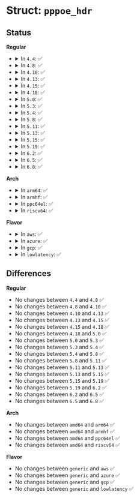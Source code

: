 # Struct: <code>pppoe_hdr</code>

## Status
<b>Regular</b>
<ul>
<li>
<details>
<summary>In <code>4.4</code>: ✅</summary>

```c
struct pppoe_hdr {
    __u8 type;
    __u8 ver;
    __u8 code;
    __be16 sid;
    __be16 length;
    struct pppoe_tag tag[0];
};
```
</details>
</li>
<li>
<details>
<summary>In <code>4.8</code>: ✅</summary>

```c
struct pppoe_hdr {
    __u8 type;
    __u8 ver;
    __u8 code;
    __be16 sid;
    __be16 length;
    struct pppoe_tag tag[0];
};
```
</details>
</li>
<li>
<details>
<summary>In <code>4.10</code>: ✅</summary>

```c
struct pppoe_hdr {
    __u8 type;
    __u8 ver;
    __u8 code;
    __be16 sid;
    __be16 length;
    struct pppoe_tag tag[0];
};
```
</details>
</li>
<li>
<details>
<summary>In <code>4.13</code>: ✅</summary>

```c
struct pppoe_hdr {
    __u8 type;
    __u8 ver;
    __u8 code;
    __be16 sid;
    __be16 length;
    struct pppoe_tag tag[0];
};
```
</details>
</li>
<li>
<details>
<summary>In <code>4.15</code>: ✅</summary>

```c
struct pppoe_hdr {
    __u8 type;
    __u8 ver;
    __u8 code;
    __be16 sid;
    __be16 length;
    struct pppoe_tag tag[0];
};
```
</details>
</li>
<li>
<details>
<summary>In <code>4.18</code>: ✅</summary>

```c
struct pppoe_hdr {
    __u8 type;
    __u8 ver;
    __u8 code;
    __be16 sid;
    __be16 length;
    struct pppoe_tag tag[0];
};
```
</details>
</li>
<li>
<details>
<summary>In <code>5.0</code>: ✅</summary>

```c
struct pppoe_hdr {
    __u8 type;
    __u8 ver;
    __u8 code;
    __be16 sid;
    __be16 length;
    struct pppoe_tag tag[0];
};
```
</details>
</li>
<li>
<details>
<summary>In <code>5.3</code>: ✅</summary>

```c
struct pppoe_hdr {
    __u8 type;
    __u8 ver;
    __u8 code;
    __be16 sid;
    __be16 length;
    struct pppoe_tag tag[0];
};
```
</details>
</li>
<li>
<details>
<summary>In <code>5.4</code>: ✅</summary>

```c
struct pppoe_hdr {
    __u8 type;
    __u8 ver;
    __u8 code;
    __be16 sid;
    __be16 length;
    struct pppoe_tag tag[0];
};
```
</details>
</li>
<li>
<details>
<summary>In <code>5.8</code>: ✅</summary>

```c
struct pppoe_hdr {
    __u8 type;
    __u8 ver;
    __u8 code;
    __be16 sid;
    __be16 length;
    struct pppoe_tag tag[0];
};
```
</details>
</li>
<li>
<details>
<summary>In <code>5.11</code>: ✅</summary>

```c
struct pppoe_hdr {
    __u8 type;
    __u8 ver;
    __u8 code;
    __be16 sid;
    __be16 length;
    struct pppoe_tag tag[0];
};
```
</details>
</li>
<li>
<details>
<summary>In <code>5.13</code>: ✅</summary>

```c
struct pppoe_hdr {
    __u8 type;
    __u8 ver;
    __u8 code;
    __be16 sid;
    __be16 length;
    struct pppoe_tag tag[0];
};
```
</details>
</li>
<li>
<details>
<summary>In <code>5.15</code>: ✅</summary>

```c
struct pppoe_hdr {
    __u8 type;
    __u8 ver;
    __u8 code;
    __be16 sid;
    __be16 length;
    struct pppoe_tag tag[0];
};
```
</details>
</li>
<li>
<details>
<summary>In <code>5.19</code>: ✅</summary>

```c
struct pppoe_hdr {
    __u8 type;
    __u8 ver;
    __u8 code;
    __be16 sid;
    __be16 length;
    struct pppoe_tag tag[0];
};
```
</details>
</li>
<li>
<details>
<summary>In <code>6.2</code>: ✅</summary>

```c
struct pppoe_hdr {
    __u8 type;
    __u8 ver;
    __u8 code;
    __be16 sid;
    __be16 length;
    struct pppoe_tag tag[0];
};
```
</details>
</li>
<li>
<details>
<summary>In <code>6.5</code>: ✅</summary>

```c
struct pppoe_hdr {
    __u8 type;
    __u8 ver;
    __u8 code;
    __be16 sid;
    __be16 length;
    struct pppoe_tag tag[0];
};
```
</details>
</li>
<li>
<details>
<summary>In <code>6.8</code>: ✅</summary>

```c
struct pppoe_hdr {
    __u8 type;
    __u8 ver;
    __u8 code;
    __be16 sid;
    __be16 length;
    struct pppoe_tag tag[0];
};
```
</details>
</li>
</ul>
<b>Arch</b>
<ul>
<li>
<details>
<summary>In <code>arm64</code>: ✅</summary>

```c
struct pppoe_hdr {
    __u8 type;
    __u8 ver;
    __u8 code;
    __be16 sid;
    __be16 length;
    struct pppoe_tag tag[0];
};
```
</details>
</li>
<li>
<details>
<summary>In <code>armhf</code>: ✅</summary>

```c
struct pppoe_hdr {
    __u8 type;
    __u8 ver;
    __u8 code;
    __be16 sid;
    __be16 length;
    struct pppoe_tag tag[0];
};
```
</details>
</li>
<li>
<details>
<summary>In <code>ppc64el</code>: ✅</summary>

```c
struct pppoe_hdr {
    __u8 type;
    __u8 ver;
    __u8 code;
    __be16 sid;
    __be16 length;
    struct pppoe_tag tag[0];
};
```
</details>
</li>
<li>
<details>
<summary>In <code>riscv64</code>: ✅</summary>

```c
struct pppoe_hdr {
    __u8 type;
    __u8 ver;
    __u8 code;
    __be16 sid;
    __be16 length;
    struct pppoe_tag tag[0];
};
```
</details>
</li>
</ul>
<b>Flavor</b>
<ul>
<li>
<details>
<summary>In <code>aws</code>: ✅</summary>

```c
struct pppoe_hdr {
    __u8 type;
    __u8 ver;
    __u8 code;
    __be16 sid;
    __be16 length;
    struct pppoe_tag tag[0];
};
```
</details>
</li>
<li>
<details>
<summary>In <code>azure</code>: ✅</summary>

```c
struct pppoe_hdr {
    __u8 type;
    __u8 ver;
    __u8 code;
    __be16 sid;
    __be16 length;
    struct pppoe_tag tag[0];
};
```
</details>
</li>
<li>
<details>
<summary>In <code>gcp</code>: ✅</summary>

```c
struct pppoe_hdr {
    __u8 type;
    __u8 ver;
    __u8 code;
    __be16 sid;
    __be16 length;
    struct pppoe_tag tag[0];
};
```
</details>
</li>
<li>
<details>
<summary>In <code>lowlatency</code>: ✅</summary>

```c
struct pppoe_hdr {
    __u8 type;
    __u8 ver;
    __u8 code;
    __be16 sid;
    __be16 length;
    struct pppoe_tag tag[0];
};
```
</details>
</li>
</ul>

## Differences
<b>Regular</b>
<ul>
<li>
No changes between <code>4.4</code> and <code>4.8</code> ✅
</li>
<li>
No changes between <code>4.8</code> and <code>4.10</code> ✅
</li>
<li>
No changes between <code>4.10</code> and <code>4.13</code> ✅
</li>
<li>
No changes between <code>4.13</code> and <code>4.15</code> ✅
</li>
<li>
No changes between <code>4.15</code> and <code>4.18</code> ✅
</li>
<li>
No changes between <code>4.18</code> and <code>5.0</code> ✅
</li>
<li>
No changes between <code>5.0</code> and <code>5.3</code> ✅
</li>
<li>
No changes between <code>5.3</code> and <code>5.4</code> ✅
</li>
<li>
No changes between <code>5.4</code> and <code>5.8</code> ✅
</li>
<li>
No changes between <code>5.8</code> and <code>5.11</code> ✅
</li>
<li>
No changes between <code>5.11</code> and <code>5.13</code> ✅
</li>
<li>
No changes between <code>5.13</code> and <code>5.15</code> ✅
</li>
<li>
No changes between <code>5.15</code> and <code>5.19</code> ✅
</li>
<li>
No changes between <code>5.19</code> and <code>6.2</code> ✅
</li>
<li>
No changes between <code>6.2</code> and <code>6.5</code> ✅
</li>
<li>
No changes between <code>6.5</code> and <code>6.8</code> ✅
</li>
</ul>
<b>Arch</b>
<ul>
<li>
No changes between <code>amd64</code> and <code>arm64</code> ✅
</li>
<li>
No changes between <code>amd64</code> and <code>armhf</code> ✅
</li>
<li>
No changes between <code>amd64</code> and <code>ppc64el</code> ✅
</li>
<li>
No changes between <code>amd64</code> and <code>riscv64</code> ✅
</li>
</ul>
<b>Flavor</b>
<ul>
<li>
No changes between <code>generic</code> and <code>aws</code> ✅
</li>
<li>
No changes between <code>generic</code> and <code>azure</code> ✅
</li>
<li>
No changes between <code>generic</code> and <code>gcp</code> ✅
</li>
<li>
No changes between <code>generic</code> and <code>lowlatency</code> ✅
</li>
</ul>
